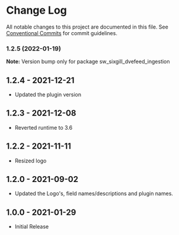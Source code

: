 # Change Log

All notable changes to this project are documented in this file.
See [Conventional Commits](https://conventionalcommits.org) for commit guidelines.

### 1.2.5 (2022-01-19)

**Note:** Version bump only for package sw_sixgill_dvefeed_ingestion





## 1.2.4 - 2021-12-21
* Updated the plugin version

## 1.2.3 - 2021-12-08
* Reverted runtime to 3.6

## 1.2.2 - 2021-11-11
* Resized logo 

## 1.2.0 - 2021-09-02

* Updated the Logo's, field names/descriptions and plugin names.

## 1.0.0 - 2021-01-29

* Initial Release

